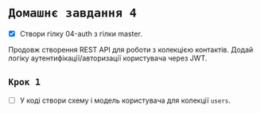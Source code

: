 # `Домашнє завдання 4`

- [x] Створи гілку 04-auth з гілки master.

Продовж створення REST API для роботи з колекцією контактів. Додай логіку
аутентифікації/авторизації користувача через JWT.

## `Крок 1`

- [ ] У коді створи схему і модель користувача для колекції `users`.
